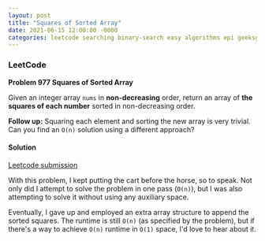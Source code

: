 ```yaml
---
layout: post
title: "Squares of Sorted Array"
date: 2021-06-15 12:00:00 -0000
categories: leetcode searching binary-search easy algorithms epi geeksgeeks
---
```


### LeetCode

**Problem 977 Squares of Sorted Array**

Given an integer array `nums` in **non-decreasing** order, return an array of **the squares of each number** sorted in non-decreasing order.

**Follow up:** Squaring each element and sorting the new array is very trivial. Can you find an `O(n)` solution using a different approach?

#### Solution

[Leetcode submission](https://leetcode.com/submissions/detail/508861149/)

With this problem, I kept putting the cart before the horse, so to speak. Not only did I attempt to solve the problem in one pass (`O(n)`), but I was also attempting to solve it without using any auxiliary space. 

Eventually, I gave up and employed an extra array structure to append the sorted squares. The runtime is still `O(n)` (as specified by the problem), but if there's a way to achieve `O(n)` runtime in `O(1)` space, I'd love to hear about it.  
